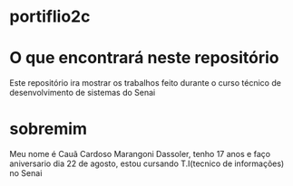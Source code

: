 # portiflio2c
# O que encontrará neste repositório
Este repositório ira mostrar os trabalhos feito durante o curso técnico de desenvolvimento de sistemas do Senai 
# sobremim
Meu nome é Cauã Cardoso Marangoni Dassoler, tenho 17 anos e faço aniversario dia 22 de agosto, estou cursando T.I(tecnico de informações) no Senai 
